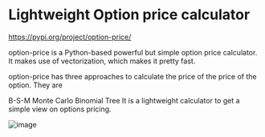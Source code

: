 # Lightweight Option price calculator

https://pypi.org/project/option-price/

option-price is a Python-based powerful but simple option price calculator. It makes use of vectorization, which makes it pretty fast.

option-price has three approaches to calculate the price of the price of the option. They are

B-S-M
Monte Carlo
Binomial Tree
It is a lightweight calculator to get a simple view on options pricing.

![image](https://user-images.githubusercontent.com/93418272/186560160-b645e503-f723-43fa-ba1e-b2c3cd879b20.png)
